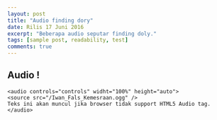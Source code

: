 ```yaml
---
layout: post
title: "Audio finding dory"
date: Rilis 17 Juni 2016
excerpt: "Beberapa audio seputar finding doly."
tags: [sample post, readability, test]
comments: true
---
```


## Audio !

	<audio controls="controls" widht="100%" height="auto">
	<source src="/Iwan_Fals_Kemesraan.ogg" />
	Teks ini akan muncul jika browser tidak support HTML5 Audio tag.
	</audio>
